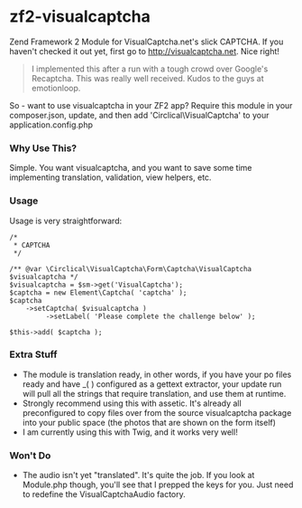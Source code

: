 zf2-visualcaptcha
=================

Zend Framework 2 Module for VisualCaptcha.net's slick CAPTCHA.  If you haven't checked it out yet, first go to http://visualcaptcha.net.  Nice right!


>I implemented this after a run with a tough crowd over Google's Recaptcha. This was really well received.  Kudos to the guys at emotionloop.


So - want to use visualcaptcha in your ZF2 app?  Require this module in your composer.json, update, and then add 'Circlical\VisualCaptcha' to your application.config.php


### Why Use This? ###

Simple.  You want visualcaptcha, and you want to save some time implementing translation, validation, view helpers, etc.



### Usage ###

Usage is very straightforward:


```
/*
 * CAPTCHA
 */

/** @var \Circlical\VisualCaptcha\Form\Captcha\VisualCaptcha $visualcaptcha */
$visualcaptcha = $sm->get('VisualCaptcha');
$captcha = new Element\Captcha( 'captcha' );
$captcha
    ->setCaptcha( $visualcaptcha )
         ->setLabel( 'Please complete the challenge below' );

$this->add( $captcha );
```

### Extra Stuff ###

* The module is translation ready, in other words, if you have your po files ready and have _( ) configured as a gettext extractor, your update run will pull all the strings that require translation, and use them at runtime.
* Strongly recommend using this with assetic.  It's already all preconfigured to copy files over from the source visualcaptcha package into your public space (the photos that are shown on the form itself)
* I am currently using this with Twig, and it works very well!


### Won't Do ###

* The audio isn't yet "translated".  It's quite the job.  If you look at Module.php though, you'll see that I prepped the keys for you.  Just need to redefine the VisualCaptchaAudio factory.

